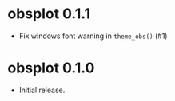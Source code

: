 # obsplot 0.1.1

* Fix windows font warning in `theme_obs()` (#1)

# obsplot 0.1.0

* Initial release.
